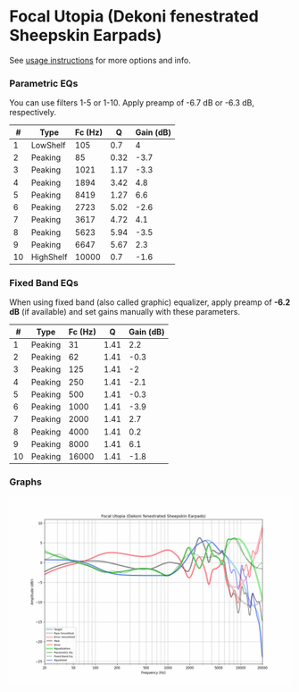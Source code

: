 # Focal Utopia (Dekoni fenestrated Sheepskin Earpads)
See [usage instructions](https://github.com/jaakkopasanen/AutoEq#usage) for more options and info.

### Parametric EQs
You can use filters 1-5 or 1-10. Apply preamp of -6.7 dB or -6.3 dB, respectively.

|   # | Type      |   Fc (Hz) |    Q |   Gain (dB) |
|-----|-----------|-----------|------|-------------|
|   1 | LowShelf  |       105 | 0.7  |         4   |
|   2 | Peaking   |        85 | 0.32 |        -3.7 |
|   3 | Peaking   |      1021 | 1.17 |        -3.3 |
|   4 | Peaking   |      1894 | 3.42 |         4.8 |
|   5 | Peaking   |      8419 | 1.27 |         6.6 |
|   6 | Peaking   |      2723 | 5.02 |        -2.6 |
|   7 | Peaking   |      3617 | 4.72 |         4.1 |
|   8 | Peaking   |      5623 | 5.94 |        -3.5 |
|   9 | Peaking   |      6647 | 5.67 |         2.3 |
|  10 | HighShelf |     10000 | 0.7  |        -1.6 |

### Fixed Band EQs
When using fixed band (also called graphic) equalizer, apply preamp of **-6.2 dB** (if available) and set gains manually with these parameters.

|   # | Type    |   Fc (Hz) |    Q |   Gain (dB) |
|-----|---------|-----------|------|-------------|
|   1 | Peaking |        31 | 1.41 |         2.2 |
|   2 | Peaking |        62 | 1.41 |        -0.3 |
|   3 | Peaking |       125 | 1.41 |        -2   |
|   4 | Peaking |       250 | 1.41 |        -2.1 |
|   5 | Peaking |       500 | 1.41 |        -0.3 |
|   6 | Peaking |      1000 | 1.41 |        -3.9 |
|   7 | Peaking |      2000 | 1.41 |         2.7 |
|   8 | Peaking |      4000 | 1.41 |         0.2 |
|   9 | Peaking |      8000 | 1.41 |         6.1 |
|  10 | Peaking |     16000 | 1.41 |        -1.8 |

### Graphs
![](./Focal%20Utopia%20(Dekoni%20fenestrated%20Sheepskin%20Earpads).png)
